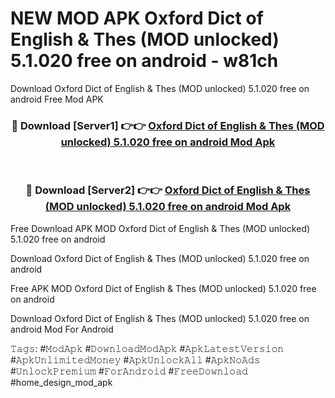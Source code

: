 # NEW MOD APK Oxford Dict of English & Thes (MOD unlocked) 5.1.020 free on android - w81ch
Download Oxford Dict of English & Thes (MOD unlocked) 5.1.020 free on android Free Mod APK

<div align="center">
<h3>🔴 Download [Server1] 👉👉 <a href="https://apk-comot.site?title=Oxford_Dict_of_English_&_Thes_(MOD_unlocked)_5.1.020_free_on_android">Oxford Dict of English & Thes (MOD unlocked) 5.1.020 free on android Mod Apk</a></h3><br>

<h3>🔴 Download [Server2] 👉👉 <a href="https://apk-comot.site?title=Oxford_Dict_of_English_&_Thes_(MOD_unlocked)_5.1.020_free_on_android">Oxford Dict of English & Thes (MOD unlocked) 5.1.020 free on android Mod Apk</a></h3>
</div>


Free Download APK MOD Oxford Dict of English & Thes (MOD unlocked) 5.1.020 free on android

Download Oxford Dict of English & Thes (MOD unlocked) 5.1.020 free on android 

Free APK MOD Oxford Dict of English & Thes (MOD unlocked) 5.1.020 free on android 

Download Oxford Dict of English & Thes (MOD unlocked) 5.1.020 free on android Mod For Android

𝚃𝚊𝚐𝚜: #𝙼𝚘𝚍𝙰𝚙𝚔 #𝙳𝚘𝚠𝚗𝚕𝚘𝚊𝚍𝙼𝚘𝚍𝙰𝚙𝚔 #𝙰𝚙𝚔𝙻𝚊𝚝𝚎𝚜𝚝𝚅𝚎𝚛𝚜𝚒𝚘𝚗 #𝙰𝚙𝚔𝚄𝚗𝚕𝚒𝚖𝚒𝚝𝚎𝚍𝙼𝚘𝚗𝚎𝚢 #𝙰𝚙𝚔𝚄𝚗𝚕𝚘𝚌𝚔𝙰𝚕𝚕 #𝙰𝚙𝚔𝙽𝚘𝙰𝚍𝚜 #𝚄𝚗𝚕𝚘𝚌𝚔𝙿𝚛𝚎𝚖𝚒𝚞𝚖 #𝙵𝚘𝚛𝙰𝚗𝚍𝚛𝚘𝚒𝚍 #𝙵𝚛𝚎𝚎𝙳𝚘𝚠𝚗𝚕𝚘𝚊𝚍 #home_design_mod_apk